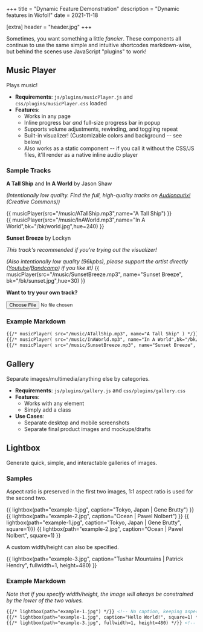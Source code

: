 +++
title = "Dynamic Feature Demonstration"
description = "Dynamic features in Wofol!"
date = 2021-11-18

[extra] 
header = "header.jpg"
+++

Sometimes, you want something a little *fancier*. These components all continue to use the same simple and intuitive shortcodes markdown-wise, but behind the scenes use JavaScript "plugins" to work!

## Music Player
Plays music!
- **Requirements**: `js/plugins/musicPlayer.js` and `css/plugins/musicPlayer.css` loaded
- **Features**: 
  - Works in any page
  - Inline progress bar *and* full-size progress bar in popup
  - Supports volume adjustments, rewinding, and toggling repeat
  - Built-in visualizer! (Customizable colors and background -- see below)
  - Also works as a static component -- if you call it without the CSS/JS files, it'll render as a native inline audio player

### Sample Tracks

**A Tall Ship** and **In A World** by Jason Shaw

*(Intentionally low quality. Find the full, high-quality tracks on [Audionautix!](https://audionautix.com/) (Creative Commons))*

{{ musicPlayer(src="/music/ATallShip.mp3",name="A Tall Ship") }} 
<br/>
{{ musicPlayer(src="/music/InAWorld.mp3",name="In A World",bk="/bk/world.jpg",hue=240) }}

**Sunset Breeze** by Lockyn

*This track's recommended if you're trying out the visualizer!*

*(Also intentionally low quality (96kpbs), please support the artist directly ([Youtube](https://www.youtube.com/watch?v=du1ds6lD8vk)/[Bandcamp](https://lockyn.me/track/sunset-breeze-2)) if you like it!)*
{{ musicPlayer(src="/music/SunsetBreeze.mp3", name="Sunset Breeze", bk="/bk/sunset.jpg",hue=30) }}

**Want to try your own track?**

<input id='demo-mp-fileUpload' type='file' accept='audio/*'><br/>

<div id='demo-mp-playDiv' style='display: none'>
{{ musicPlayer(id="demo-mp-play",src="",name="Custom Track",bk="/bk/world.jpg",hue=240) }}
</div>

<script>
  document.getElementById('demo-mp-fileUpload').onchange = function() {
    var files = this.files;
    document.getElementById('demo-mp-playDiv').style.display = 'block';
    document.getElementById('demo-mp-play').dataset.src = URL.createObjectURL(files[0]);
  }; 
</script> 

### Example Markdown

```md
{{/* musicPlayer( src="/music/ATallShip.mp3", name="A Tall Ship" ) */}} 
{{/* musicPlayer( src="/music/InAWorld.mp3", name="In A World",bk="/bk/world.jpg", hue=240) */}} 
{{/* musicPlayer( src="/music/SunsetBreeze.mp3", name="Sunset Breeze", bk="/bk/sunset.jpg", hue=30) */}} 
```

## Gallery
Separate images/multimedia/anything else by categories. 
- **Requirements**: `js/plugins/gallery.js` and `css/plugins/gallery.css`
- **Features**: 
  - Works with any element
  - Simply add a class
- **Use Cases**: 
  - Separate desktop and mobile screenshots
  - Separate final product images and mockups/drafts

## Lightbox

Generate quick, simple, and interactable galleries of images.

### Samples
Aspect ratio is preserved in the first two images, 1:1 aspect ratio is used for the second two.

{{ lightbox(path="example-1.jpg", caption="Tokyo, Japan | Gene Brutty") }}
{{ lightbox(path="example-2.jpg", caption="Ocean | Pawel Nolbert") }}
{{ lightbox(path="example-1.jpg", caption="Tokyo, Japan | Gene Brutty", square=1)}}
{{ lightbox(path="example-2.jpg", caption="Ocean | Pawel Nolbert", square=1) }}

A custom width/height can also be specified.

{{ lightbox(path="example-3.jpg", caption="Tushar Mountains | Patrick Hendry", fullwidth=1, height=480) }}

### Example Markdown

*Note that if you specify width/height, the image will always be constrained by the lower of the two values.*

```md
{{/* lightbox(path="example-1.jpg") */}} <!-- No caption, keeping aspect ratio -->
{{/* lightbox(path="example-1.jpg", caption="Hello World!", square=1) */}} <!-- Caption + cropping to 1:1 -->
{{/* lightbox(path="example-3.jpg", fullwidth=1, height=480) */}} <!-- Use "fullwidth=1" to specify 100% width -->
```

<!-- {{ gallery() }} -->